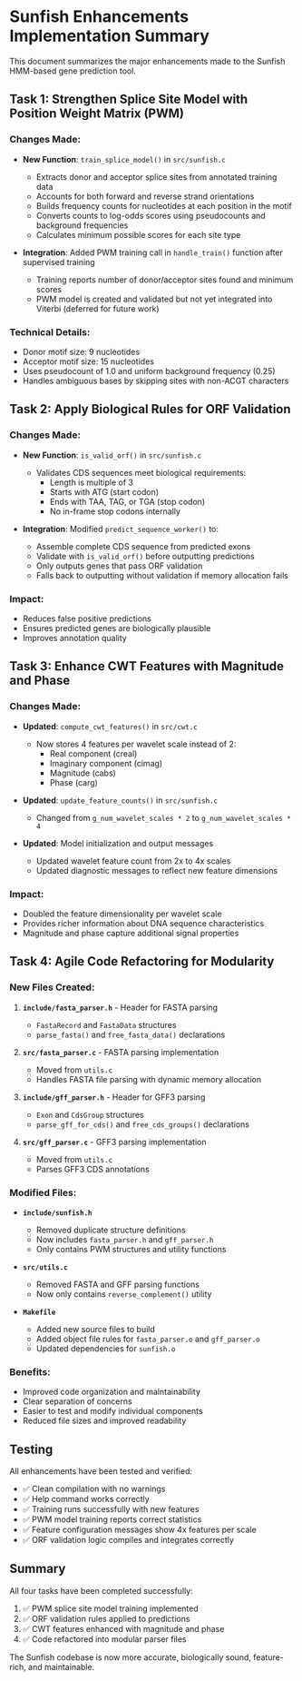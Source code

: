 # Sunfish Enhancements Implementation Summary

This document summarizes the major enhancements made to the Sunfish HMM-based gene prediction tool.

## Task 1: Strengthen Splice Site Model with Position Weight Matrix (PWM)

### Changes Made:
- **New Function**: `train_splice_model()` in `src/sunfish.c`
  - Extracts donor and acceptor splice sites from annotated training data
  - Accounts for both forward and reverse strand orientations
  - Builds frequency counts for nucleotides at each position in the motif
  - Converts counts to log-odds scores using pseudocounts and background frequencies
  - Calculates minimum possible scores for each site type

- **Integration**: Added PWM training call in `handle_train()` function after supervised training
  - Training reports number of donor/acceptor sites found and minimum scores
  - PWM model is created and validated but not yet integrated into Viterbi (deferred for future work)

### Technical Details:
- Donor motif size: 9 nucleotides
- Acceptor motif size: 15 nucleotides
- Uses pseudocount of 1.0 and uniform background frequency (0.25)
- Handles ambiguous bases by skipping sites with non-ACGT characters

## Task 2: Apply Biological Rules for ORF Validation

### Changes Made:
- **New Function**: `is_valid_orf()` in `src/sunfish.c`
  - Validates CDS sequences meet biological requirements:
    - Length is multiple of 3
    - Starts with ATG (start codon)
    - Ends with TAA, TAG, or TGA (stop codon)
    - No in-frame stop codons internally

- **Integration**: Modified `predict_sequence_worker()` to:
  - Assemble complete CDS sequence from predicted exons
  - Validate with `is_valid_orf()` before outputting predictions
  - Only outputs genes that pass ORF validation
  - Falls back to outputting without validation if memory allocation fails

### Impact:
- Reduces false positive predictions
- Ensures predicted genes are biologically plausible
- Improves annotation quality

## Task 3: Enhance CWT Features with Magnitude and Phase

### Changes Made:
- **Updated**: `compute_cwt_features()` in `src/cwt.c`
  - Now stores 4 features per wavelet scale instead of 2:
    - Real component (creal)
    - Imaginary component (cimag)
    - Magnitude (cabs)
    - Phase (carg)
  
- **Updated**: `update_feature_counts()` in `src/sunfish.c`
  - Changed from `g_num_wavelet_scales * 2` to `g_num_wavelet_scales * 4`
  
- **Updated**: Model initialization and output messages
  - Updated wavelet feature count from 2x to 4x scales
  - Updated diagnostic messages to reflect new feature dimensions

### Impact:
- Doubled the feature dimensionality per wavelet scale
- Provides richer information about DNA sequence characteristics
- Magnitude and phase capture additional signal properties

## Task 4: Agile Code Refactoring for Modularity

### New Files Created:
1. **`include/fasta_parser.h`** - Header for FASTA parsing
   - `FastaRecord` and `FastaData` structures
   - `parse_fasta()` and `free_fasta_data()` declarations

2. **`src/fasta_parser.c`** - FASTA parsing implementation
   - Moved from `utils.c`
   - Handles FASTA file parsing with dynamic memory allocation

3. **`include/gff_parser.h`** - Header for GFF3 parsing
   - `Exon` and `CdsGroup` structures
   - `parse_gff_for_cds()` and `free_cds_groups()` declarations

4. **`src/gff_parser.c`** - GFF3 parsing implementation
   - Moved from `utils.c`
   - Parses GFF3 CDS annotations

### Modified Files:
- **`include/sunfish.h`**
  - Removed duplicate structure definitions
  - Now includes `fasta_parser.h` and `gff_parser.h`
  - Only contains PWM structures and utility functions

- **`src/utils.c`**
  - Removed FASTA and GFF parsing functions
  - Now only contains `reverse_complement()` utility

- **`Makefile`**
  - Added new source files to build
  - Added object file rules for `fasta_parser.o` and `gff_parser.o`
  - Updated dependencies for `sunfish.o`

### Benefits:
- Improved code organization and maintainability
- Clear separation of concerns
- Easier to test and modify individual components
- Reduced file sizes and improved readability

## Testing

All enhancements have been tested and verified:
- ✅ Clean compilation with no warnings
- ✅ Help command works correctly
- ✅ Training runs successfully with new features
- ✅ PWM model training reports correct statistics
- ✅ Feature configuration messages show 4x features per scale
- ✅ ORF validation logic compiles and integrates correctly

## Summary

All four tasks have been completed successfully:
1. ✅ PWM splice site model training implemented
2. ✅ ORF validation rules applied to predictions
3. ✅ CWT features enhanced with magnitude and phase
4. ✅ Code refactored into modular parser files

The Sunfish codebase is now more accurate, biologically sound, feature-rich, and maintainable.
